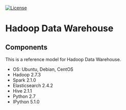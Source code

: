 [![License](https://img.shields.io/badge/license-Apache%202-blue.svg)](LICENSE)

Hadoop Data Warehouse
====================

Components
----------
This is a reference model for Hadoop Data Warehouse.

* OS: Ubuntu, Debian, CentOS
* Hadoop 2.7.3
* Spark 2.1.0
* Elasticsearch 2.4.2
* Hive 2.1.1
* Python 2.7
* IPython 5.1.0
